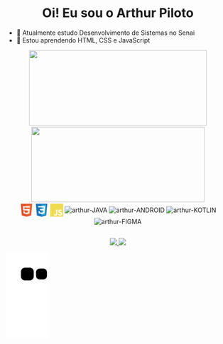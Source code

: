 <h1 align="center">
  Oi! Eu sou o Arthur Piloto
</h1>

- 🔭 Atualmente estudo Desenvolvimento de Sistemas no Senai
- 🌱 Estou aprendendo HTML, CSS e JavaScript

<div align="center">
  <a href="https://github.com/arthurpiloto">
    <img width="400em" height="170em" src="https://github-readme-stats.vercel.app/api?username=arthurpiloto&show_icons=true&theme=github_dark&include_all_commits=true&count_private=true"/>
    <img width="390em" height="170em" src="https://github-readme-stats.vercel.app/api/top-langs/?username=arthurpiloto&layout=compact&langs_count=7&theme=github_dark"/>
  </a>
</div>
 
<div align="center">
  <img align="center" height="30" alt="arthur-HTML" src="https://raw.githubusercontent.com/devicons/devicon/master/icons/html5/html5-original.svg"/>
  <img align="center" height="30" alt="arthur-CSS" src="https://raw.githubusercontent.com/devicons/devicon/master/icons/css3/css3-original.svg"/>
  <img align="center" height="30" alt="arthur-JAVASCRIPT" src="https://raw.githubusercontent.com/devicons/devicon/master/icons/javascript/javascript-plain.svg"/>
  <img align="center" height="30" alt="arthur-JAVA" src="https://cdn.jsdelivr.net/gh/devicons/devicon/icons/java/java-original.svg"/>
  <img align="center" height="30" alt="arthur-ANDROID" src="https://cdn.jsdelivr.net/gh/devicons/devicon/icons/android/android-plain.svg"/>
  <img align="center" height="30" alt="arthur-KOTLIN" src="https://cdn.jsdelivr.net/gh/devicons/devicon/icons/kotlin/kotlin-plain.svg"/>
  <img align="center" height="30" alt="arthur-FIGMA" src="https://cdn.jsdelivr.net/gh/devicons/devicon/icons/figma/figma-original.svg"/>
</div>
  
##

<div align="center">
  <a href = "mailto:arthurpiloto.github@gmail.com">
    <img src="https://img.shields.io/badge/-Gmail-%23333?style=for-the-badge&logo=gmail&logoColor=white" target="_blank">
  </a>
  <a href="https://www.linkedin.com/in/arthur-piloto-53ba48237/" target="_blank">
    <img src="https://img.shields.io/badge/-LinkedIn-%230077B5?style=for-the-badge&logo=linkedin&logoColor=white" target="_blank">
  </a>
</div>

![Snake animation](https://github.com/arthurpiloto/arthurpiloto/blob/output/github-contribution-grid-snake.svg)
